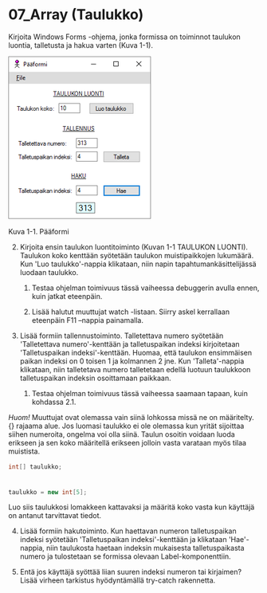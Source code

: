 # 07_Array (Taulukko) 

Kirjoita Windows Forms -ohjema, jonka formissa on toiminnot taulukon luontia, talletusta ja hakua varten (Kuva 1-1).  


![array01](kuvat/array01.png)

Kuva 1-1. Pääformi 

2. Kirjoita ensin taulukon luontitoiminto (Kuvan 1-1 TAULUKON LUONTI). Taulukon koko kenttään syötetään taulukon muistipaikkojen lukumäärä. Kun 'Luo taulukko'-nappia klikataan, niin napin tapahtumankäsittelijässä luodaan taulukko. 

    1. Testaa ohjelman toimivuus tässä vaiheessa debuggerin avulla ennen, kuin jatkat eteenpäin. 

    2. Lisää halutut muuttujat watch -listaan. Siirry askel kerrallaan eteenpäin F11 –nappia painamalla. 

 
3. Lisää formiin tallennustoiminto. Talletettava numero syötetään 'Talletettava numero'-kenttään ja talletuspaikan indeksi kirjoitetaan 'Talletuspaikan indeksi'-kenttään. Huomaa, että taulukon ensimmäisen paikan indeksi on 0 toisen 1 ja kolmannen 2 jne. Kun 'Talleta'-nappia klikataan, niin talletetava numero talletetaan edellä luotuun taulukkoon talletuspaikan indeksin osoittamaan paikkaan. 

    1. Testaa ohjelman toimivuus tässä vaiheessa saamaan tapaan, kuin kohdassa 2.1. 

*Huom!* Muuttujat ovat olemassa vain siinä lohkossa missä ne on määritelty. {} rajaama alue. Jos luomasi taulukko ei ole olemassa kun yrität sijoittaa siihen numeroita, ongelma voi olla siinä. Taulun osoitin voidaan luoda erikseen ja sen koko määritellä erikseen jolloin vasta varataan myös tilaa muistista.  

```c#
int[] taulukko;  


taulukko = new int[5]; 
```

Luo siis taulukkosi lomakkeen kattavaksi ja määritä koko vasta kun käyttäjä on antanut tarvittavat tiedot. 

4. Lisää formiin hakutoiminto. Kun haettavan numeron talletuspaikan indeksi syötetään 'Talletuspaikan indeksi'-kenttään ja klikataan 'Hae'-nappia, niin taulukosta haetaan indeksin mukaisesta talletuspaikasta numero ja tulostetaan se formissa olevaan Label-komponenttiin. 

 
5. Entä jos käyttäjä syöttää liian suuren indeksi numeron tai kirjaimen? Lisää virheen tarkistus hyödyntämällä try-catch rakennetta. 

  

 
